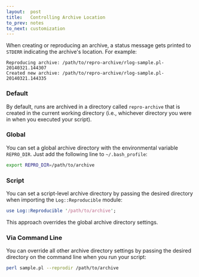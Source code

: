 ```yaml
---
layout:  post
title:   Controlling Archive Location
to_prev: notes
to_next: customization
---
```

When creating or reproducing an archive, a status message gets printed to `STDERR` indicating the archive's location. For example:

    Reproducing archive: /path/to/repro-archive/rlog-sample.pl-20140321.144307
    Created new archive: /path/to/repro-archive/rlog-sample.pl-20140321.144335

### Default

By default, runs are archived in a directory called `repro-archive` that is created in the current working directory (i.e., whichever directory you were in when you executed your script).

### Global

You can set a global archive directory with the environmental variable `REPRO_DIR`. Just add the following line to `~/.bash_profile`:

```sh
export REPRO_DIR=/path/to/archive
```

### Script

You can set a script-level archive directory by passing the desired directory when importing the `Log::Reproducible` module:

```perl
use Log::Reproducible '/path/to/archive';
```

This approach overrides the global archive directory settings.

### Via Command Line

You can override all other archive directory settings by passing the desired directory on the command line when you run your script:

```sh
perl sample.pl --reprodir /path/to/archive
```
